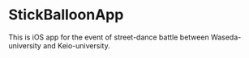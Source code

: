 # StickBalloonApp
This is iOS app for the event of street-dance battle between Waseda-university and Keio-university.
